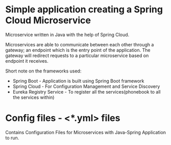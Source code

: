 # Simple application creating a Spring Cloud Microservice
Microservice written in Java with the help of Spring Cloud.

Microservices are able to communicate between each other through a gateway; an endpoint which is the entry point of the application. 
The gateway will redirect requests to a particular microservice based on endpoint it receives.

Short note on the frameworks used:
  - Spring Boot  - Application is built using Spring Boot framework
  - Spring Cloud - For Configuration Management and Service Discovery
  - Eureka Registry Service - To register all the services(phonebook to all the services within)

# Config files - <*.yml> files
Contains Configuration Files for Microservices with Java-Spring  Application to run.
